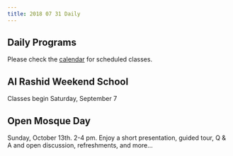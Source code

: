 ```yaml
---
title: 2018 07 31 Daily
---
```


## Daily Programs
Please check the [calendar](http://www.icsd.org/calendar) for scheduled classes.

## Al Rashid Weekend School
Classes begin Saturday, September 7

## Open Mosque Day
Sunday, October 13th. 2-4 pm. Enjoy a short presentation, guided tour, Q & A and open discussion, refreshments, and more...
